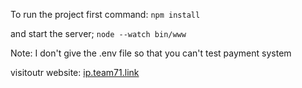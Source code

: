 To run the project first command:
```npm install```

and start the server;
```node --watch bin/www```

Note: I don't give the .env file so that you can't test payment system

visitoutr website: [ip.team71.link](https://ip.team71.link)
